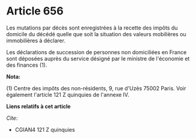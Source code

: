 # Article 656

Les mutations par décès sont enregistrées à la recette des impôts du domicile du décédé quelle que soit la situation des
valeurs mobilières ou immobilières à déclarer.

Les déclarations de succession de personnes non domiciliées en France sont déposées auprès du service désigné par le ministre
de l'économie et des finances (1).

**Nota:**

(1) Centre des impôts des non-résidents, 9, rue d'Uzès 75002 Paris. Voir également l'article 121 Z quinquies de l'annexe IV.

**Liens relatifs à cet article**

_Cite_:

  - CGIAN4 121 Z quinquies
